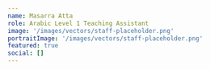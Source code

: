 ```yaml
---
name: Masarra Atta
role: Arabic Level 1 Teaching Assistant
image: '/images/vectors/staff-placeholder.png'
portraitImage: '/images/vectors/staff-placeholder.png'
featured: true
social: []
---
```

